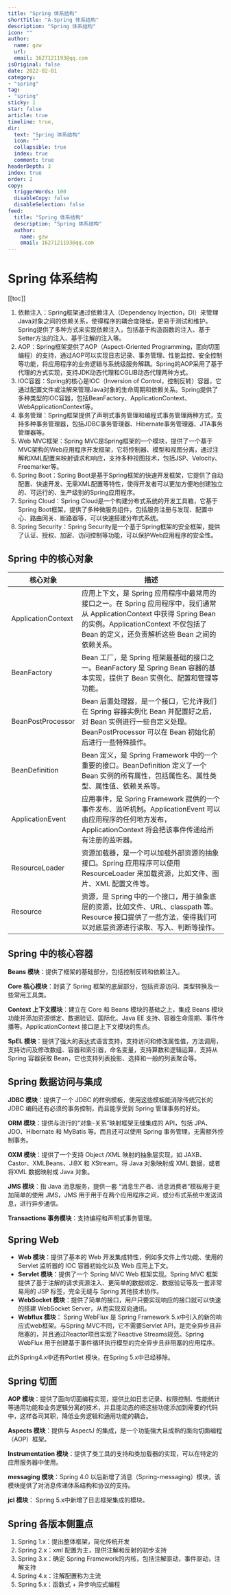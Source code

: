 ```yaml
---
title: "Spring 体系结构"
shortTitle: "A-Spring 体系结构"
description: "Spring 体系结构"
icon: ""
author: 
  name: gzw
  url: 
  email: 1627121193@qq.com
isOriginal: false
date: 2022-02-01
category: 
- "spring"
tag:
- "spring"
sticky: 1
star: false
article: true
timeline: true,
dir:
  text: "Spring 体系结构"
  icon: ""
  collapsible: true
  index: true
  comment: true
headerDepth: 3
index: true
order: 2
copy:
  triggerWords: 100
  disableCopy: false
  disableSelection: false
feed:
  title: "Spring 体系结构"
  description: "Spring 体系结构"
  author:
    name: gzw
    email: 1627121193@qq.com
---
```








# Spring 体系结构


[[toc]]

1. 依赖注入：Spring框架通过依赖注入（Dependency Injection，DI）来管理Java对象之间的依赖关系，使得程序的耦合度降低，更易于测试和维护。Spring提供了多种方式来实现依赖注入，包括基于构造函数的注入、基于Setter方法的注入、基于注解的注入等。
2. AOP：Spring框架提供了AOP（Aspect-Oriented Programming，面向切面编程）的支持，通过AOP可以实现日志记录、事务管理、性能监控、安全控制等功能，将应用程序的业务逻辑与系统级服务解耦。Spring的AOP采用了基于代理的方式实现，支持JDK动态代理和CGLIB动态代理两种方式。
3. IOC容器：Spring的核心是IOC（Inversion of Control，控制反转）容器，它通过配置文件或注解来管理Java对象的生命周期和依赖关系。Spring提供了多种类型的IOC容器，包括BeanFactory、ApplicationContext、WebApplicationContext等。
4. 事务管理：Spring框架提供了声明式事务管理和编程式事务管理两种方式，支持多种事务管理器，包括JDBC事务管理器、Hibernate事务管理器、JTA事务管理器等。
5. Web MVC框架：Spring MVC是Spring框架的一个模块，提供了一个基于MVC架构的Web应用程序开发框架，它将控制器、模型和视图分离，通过注解和XML配置来映射请求和响应，支持多种视图技术，包括JSP、Velocity、Freemarker等。
6. Spring Boot：Spring Boot是基于Spring框架的快速开发框架，它提供了自动配置、快速开发、无需XML配置等特性，使得开发者可以更加方便地创建独立的、可运行的、生产级别的Spring应用程序。
7. Spring Cloud：Spring Cloud是一个构建分布式系统的开发工具箱，它基于Spring Boot框架，提供了多种微服务组件，包括服务注册与发现、配置中心、路由网关、断路器等，可以快速搭建分布式系统。
8. Spring Security：Spring Security是一个基于Spring框架的安全框架，提供了认证、授权、加密、访问控制等功能，可以保护Web应用程序的安全性。



## Spring 中的核心对象

| 核心对象           | 描述                                                         |
| ------------------ | ------------------------------------------------------------ |
| ApplicationContext | 应用上下文，是 Spring 应用程序中最常用的接口之一。在 Spring 应用程序中，我们通常从 ApplicationContext 中获得 Spring Bean 的实例。ApplicationContext 不仅包括了 Bean 的定义，还负责解析这些 Bean 之间的依赖关系。 |
| BeanFactory        | Bean 工厂，是 Spring 框架最基础的接口之一。BeanFactory 是 Spring Bean 容器的基本实现，提供了 Bean 实例化、配置和管理等功能。 |
| BeanPostProcessor  | Bean 后置处理器，是一个接口，它允许我们在 Spring 容器实例化 Bean 并配置好之后，对 Bean 实例进行一些自定义处理。BeanPostProcessor 可以在 Bean 初始化前后进行一些特殊操作。 |
| BeanDefinition     | Bean 定义，是 Spring Framework 中的一个重要的接口。BeanDefinition 定义了一个 Bean 实例的所有属性，包括属性名、属性类型、属性值、依赖关系等。 |
| ApplicationEvent   | 应用事件，是 Spring Framework 提供的一个事件发布、监听机制。ApplicationEvent 可以由应用程序的任何地方发布，ApplicationContext 将会把该事件传递给所有注册的监听器。 |
| ResourceLoader     | 资源加载器，是一个可以加载外部资源的抽象接口。Spring 应用程序可以使用 ResourceLoader 来加载资源，比如文件、图片、XML 配置文件等。 |
| Resource           | 资源，是 Spring 中的一个接口，用于抽象底层的资源，比如文件、URL、classpath 等。Resource 接口提供了一些方法，使得我们可以对底层资源进行读取、写入、判断等操作。 |





## Spring 中的核心容器

**Beans 模块**：提供了框架的基础部分，包括控制反转和依赖注入。

**Core 核心模块**：封装了 Spring 框架的底层部分，包括资源访问、类型转换及一些常用工具类。

**Context 上下文模块**：建立在 Core 和 Beans 模块的基础之上，集成 Beans 模块功能并添加资源绑定、数据验证、国际化、Java EE 支持、容器生命周期、事件传播等。ApplicationContext 接口是上下文模块的焦点。

**SpEL 模块**：提供了强大的表达式语言支持，支持访问和修改属性值，方法调用，支持访问及修改数组、容器和索引器，命名变量，支持算数和逻辑运算，支持从 Spring 容器获取 Bean，它也支持列表投影、选择和一般的列表聚合等。





## Spring 数据访问与集成

**JDBC 模块**：提供了一个 JDBC 的样例模板，使用这些模板能消除传统冗长的 JDBC 编码还有必须的事务控制，而且能享受到 Spring 管理事务的好处。

**ORM 模块**：提供与流行的“对象-关系”映射框架无缝集成的 API，包括 JPA、JDO、Hibernate 和 MyBatis 等。而且还可以使用 Spring 事务管理，无需额外控制事务。

**OXM 模块**：提供了一个支持 Object /XML 映射的抽象层实现，如 JAXB、Castor、XMLBeans、JiBX 和 XStream。将 Java 对象映射成 XML 数据，或者将XML 数据映射成 Java 对象。

**JMS 模块**：指 Java 消息服务，提供一套 “消息生产者、消息消费者”模板用于更加简单的使用 JMS，JMS 用于用于在两个应用程序之间，或分布式系统中发送消息，进行异步通信。

**Transactions 事务模块**：支持编程和声明式事务管理。





## Spring Web

- **Web 模块**：提供了基本的 Web 开发集成特性，例如多文件上传功能、使用的 Servlet 监听器的 IOC 容器初始化以及 Web 应用上下文。
- **Servlet 模块**：提供了一个 Spring MVC Web 框架实现。Spring MVC 框架提供了基于注解的请求资源注入、更简单的数据绑定、数据验证等及一套非常易用的 JSP 标签，完全无缝与 Spring 其他技术协作。
- **WebSocket 模块**：提供了简单的接口，用户只要实现响应的接口就可以快速的搭建 WebSocket Server，从而实现双向通讯。
- **Webflux 模块**： Spring WebFlux 是 Spring Framework 5.x中引入的新的响应式web框架。与Spring MVC不同，它不需要Servlet API，是完全异步且非阻塞的，并且通过Reactor项目实现了Reactive Streams规范。Spring WebFlux 用于创建基于事件循环执行模型的完全异步且非阻塞的应用程序。

此外Spring4.x中还有Portlet 模块，在Spring 5.x中已经移除。





## Spring 切面

**AOP 模块**：提供了面向切面编程实现，提供比如日志记录、权限控制、性能统计等通用功能和业务逻辑分离的技术，并且能动态的把这些功能添加到需要的代码中，这样各司其职，降低业务逻辑和通用功能的耦合。

**Aspects 模块**：提供与 AspectJ 的集成，是一个功能强大且成熟的面向切面编程（AOP）框架。

**Instrumentation 模块**：提供了类工具的支持和类加载器的实现，可以在特定的应用服务器中使用。

**messaging 模块**：Spring 4.0 以后新增了消息（Spring-messaging）模块，该模块提供了对消息传递体系结构和协议的支持。

**jcl 模块**： Spring 5.x中新增了日志框架集成的模块。





## Spring 各版本侧重点

1. Spring 1.x：提出整体框架，简化传统开发
2. Spring 2.x：xml 配置为主，提供注解和反射的初步支持
3. Spring 3.x：确定 Spring Framework的内核，包括注解驱动，事件驱动，注解支持
4. Spring 4.x：注解配置称为主流
5. Spring 5.x：函数式 + 异步响应式编程


